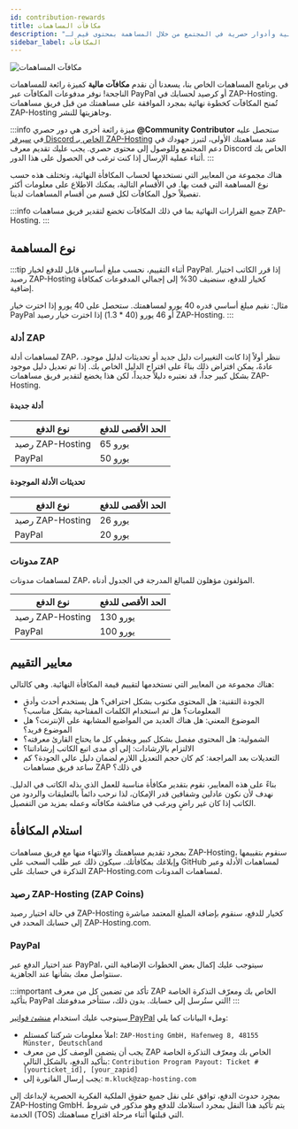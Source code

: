 ```yaml
---
id: contribution-rewards
title: مكافآت المساهمات
description: "اكتشف كيف تكسب مكافآت مالية وأدوار حصرية في المجتمع من خلال المساهمة بمحتوى قيم لـ ZAP-Hosting → تعلّم المزيد الآن"
sidebar_label: المكافآت
---
```


![مكافآت المساهمات](https://screensaver01.zap-hosting.com/index.php/s/mJtScnJbocGEiHJ/preview)

في برنامج المساهمات الخاص بنا، يسعدنا أن نقدم **مكافآت مالية** كميزة رائعة للمساهمات الناجحة! نوفر مدفوعات المكافآت عبر PayPal أو كرصيد لحسابك في ZAP-Hosting. تُمنح المكافآت كخطوة نهائية بمجرد الموافقة على مساهمتك من قبل فريق مساهمات ZAP-Hosting وجاهزيتها للنشر.

:::info
ميزة رائعة أخرى هي دور حصري **@Community Contributor** ستحصل عليه في [سيرفر Discord الخاص بـ ZAP-Hosting](https://discord.com/invite/zaphosting) عند مساهمتك الأولى، لتبرز جهودك في دعم المجتمع وللوصول إلى محتوى حصري. يجب عليك تقديم معرف Discord الخاص بك أثناء عملية الإرسال إذا كنت ترغب في الحصول على هذا الدور.
:::

هناك مجموعة من المعايير التي نستخدمها لحساب المكافأة النهائية، وتختلف هذه حسب نوع المساهمة التي قمت بها. في الأقسام التالية، يمكنك الاطلاع على معلومات أكثر تفصيلاً حول المكافآت لكل قسم من أقسام المساهمات لدينا.

:::info
جميع القرارات النهائية بما في ذلك المكافآت تخضع لتقدير فريق مساهمات ZAP-Hosting.
:::

## نوع المساهمة

:::tip
أثناء التقييم، نحسب مبلغ أساسي قابل للدفع لخيار PayPal. إذا قرر الكاتب اختيار رصيد ZAP-Hosting كخيار للدفع، سنضيف 30% إلى إجمالي المدفوعات كمكافأة إضافية.

مثال: نقيم مبلغ أساسي قدره 40 يورو لمساهمتك. ستحصل على 40 يورو إذا اخترت خيار PayPal أو 46 يورو (40 * 1.3) إذا اخترت خيار رصيد ZAP-Hosting.
:::

### أدلة ZAP

لمساهمات أدلة ZAP، ننظر أولاً إذا كانت التغييرات دليل جديد أو تحديثات لدليل موجود. عادةً، يمكن افتراض ذلك بناءً على اقتراح الدليل الخاص بك. إذا تم تعديل دليل موجود بشكل كبير جداً، قد نعتبره دليلاً جديداً، لكن هذا يخضع لتقدير فريق مساهمات ZAP-Hosting.

#### أدلة جديدة
| نوع الدفع          | الحد الأقصى للدفع |
| ------------------ | ----------------- |
| رصيد ZAP-Hosting   | 65 يورو           |
| PayPal             | 50 يورو           |

#### تحديثات الأدلة الموجودة
| نوع الدفع          | الحد الأقصى للدفع |
| ------------------ | ----------------- |
| رصيد ZAP-Hosting   | 26 يورو           |
| PayPal             | 20 يورو           |

### مدونات ZAP

لمساهمات مدونات ZAP، المؤلفون مؤهلون للمبالغ المدرجة في الجدول أدناه.

| نوع الدفع          | الحد الأقصى للدفع |
| ------------------ | ----------------- |
| رصيد ZAP-Hosting   | 130 يورو          |
| PayPal             | 100 يورو          |

## معايير التقييم

هناك مجموعة من المعايير التي نستخدمها لتقييم قيمة المكافأة النهائية. وهي كالتالي:
- الجودة التقنية: هل المحتوى مكتوب بشكل احترافي؟ هل يستخدم أحدث وأدق المعلومات؟ هل تم استخدام الكلمات المفتاحية بشكل مناسب؟
- الموضوع المعني: هل هناك العديد من المواضيع المشابهة على الإنترنت؟ هل الموضوع فريد؟
- الشمولية: هل المحتوى مفصل بشكل كبير ويغطي كل ما يحتاج القارئ معرفته؟
- الالتزام بالإرشادات: إلى أي مدى اتبع الكاتب إرشاداتنا؟
- التعديلات بعد المراجعة: كم كان حجم التعديل اللازم لضمان دليل عالي الجودة؟ كم ساعد فريق مساهمات ZAP في ذلك؟

بناءً على هذه المعايير، نقوم بتقدير مكافأة مناسبة للعمل الذي بذله الكاتب في الدليل. نهدف لأن نكون عادلين وشفافين قدر الإمكان، لذا نرحب دائماً بالتعليقات والردود من الكاتب إذا كان غير راضٍ ويرغب في مناقشة مكافآته وعمله بمزيد من التفصيل.

## استلام المكافأة

بمجرد تقديم مساهمتك والانتهاء منها مع فريق مساهمات ZAP-Hosting، سنقوم بتقييمها وإبلاغك بمكافأتك. سيكون ذلك عبر طلب السحب على GitHub لمساهمات الأدلة وعبر التذكرة في حسابك على ZAP-Hosting.com لمساهمات المدونات.

### رصيد ZAP-Hosting (ZAP Coins)
في حالة اختيار رصيد ZAP-Hosting كخيار للدفع، سنقوم بإضافة المبلغ المعتمد مباشرة إلى حسابك المحدد في ZAP-Hosting.com.

### PayPal
عند اختيار الدفع عبر PayPal، سيتوجب عليك إكمال بعض الخطوات الإضافية التي سنتواصل معك بشأنها عند الجاهزية.

:::important
تأكد من تضمين كل من معرف ZAP الخاص بك ومعرّف التذكرة الخاصة بتأكيد PayPal التي ستُرسل إلى حسابك. بدون ذلك، ستتأخر مدفوعتك!
:::

سيتوجب عليك استخدام [منشئ فواتير PayPal](https://www.paypal.com/invoice/create?fromWidget=newuser) وملء البيانات كما يلي:

- املأ معلومات شركتنا كمستلم: `ZAP-Hosting GmbH, Hafenweg 8, 48155 Münster, Deutschland`
- يجب أن يتضمن الوصف كل من معرف ZAP الخاص بك ومعرّف التذكرة الخاصة بتأكيد الدفع، بالشكل التالي: `Contribution Program Payout: Ticket #[yourticket_id], [your_zapid]`
- يجب إرسال الفاتورة إلى: `m.kluck@zap-hosting.com`

بمجرد حدوث الدفع، توافق على نقل جميع حقوق الملكية الفكرية الحصرية لإبداعك إلى ZAP-Hosting GmbH. يتم تأكيد هذا النقل بمجرد استلامك للدفع وهو مذكور في شروط الخدمة (TOS) التي قبلتها أثناء مرحلة اقتراح مساهمتك.